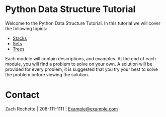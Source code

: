 # Python Data Structure Tutorial

Welcome to the Python Data Structure Tutorial. In this tutorial we will cover the following topics:

* [Stacks](stacks.md)
* [Sets](sets.md)
* [Trees](trees.md)

Each module will contain descriptions, and examples. At the end of each module, you will find a problem 
to solve on your own. A solution will be provided for every problem, it is suggested that you try your best 
to solve the problem before viewing the solution.

# Contact
Zach Rochette | 208-111-1111 | Example@example.com